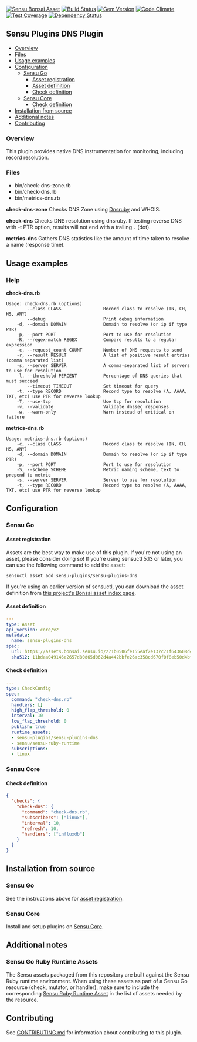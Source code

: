 [![Sensu Bonsai Asset](https://img.shields.io/badge/Bonsai-Download%20Me-brightgreen.svg?colorB=89C967&logo=sensu)](https://bonsai.sensu.io/assets/sensu-plugins/sensu-plugins-dns)
[![Build Status](https://travis-ci.org/sensu-plugins/sensu-plugins-dns.svg?branch=master)](https://travis-ci.org/sensu-plugins/sensu-plugins-dns)
[![Gem Version](https://badge.fury.io/rb/sensu-plugins-dns.svg)](http://badge.fury.io/rb/sensu-plugins-dns)
[![Code Climate](https://codeclimate.com/github/sensu-plugins/sensu-plugins-dns/badges/gpa.svg)](https://codeclimate.com/github/sensu-plugins/sensu-plugins-dns)
[![Test Coverage](https://codeclimate.com/github/sensu-plugins/sensu-plugins-dns/badges/coverage.svg)](https://codeclimate.com/github/sensu-plugins/sensu-plugins-dns)
[![Dependency Status](https://gemnasium.com/sensu-plugins/sensu-plugins-dns.svg)](https://gemnasium.com/sensu-plugins/sensu-plugins-dns)

## Sensu Plugins DNS Plugin

- [Overview](#overview)
- [Files](#files)
- [Usage examples](#usage-examples)
- [Configuration](#configuration)
  - [Sensu Go](#sensu-go)
    - [Asset registration](#asset-registration)
    - [Asset definition](#asset-definition)
    - [Check definition](#check-definition)
  - [Sensu Core](#sensu-core)
    - [Check definition](#check-definition)
- [Installation from source](#installation-from-source)
- [Additional notes](#additional-notes)
- [Contributing](#contributing)

### Overview

This plugin provides native DNS instrumentation for monitoring, including record resolution.

### Files
 * bin/check-dns-zone.rb
 * bin/check-dns.rb
 * bin/metrics-dns.rb
 
**check-dns-zone**
Checks DNS Zone using [Dnsruby](https://github.com/alexdalitz/dnsruby) and WHOIS.

**check-dns**
Checks DNS resolution using dnsruby. If testing reverse DNS with -t PTR option, results will not end with a trailing `.` (dot).

**metrics-dns**
Gathers DNS statistics like the amount of time taken to resolve a name (response time). 

## Usage examples

### Help

**check-dns.rb**
```
Usage: check-dns.rb (options)
        --class CLASS                Record class to resolve (IN, CH, HS, ANY)
        --debug                      Print debug information
    -d, --domain DOMAIN              Domain to resolve (or ip if type PTR)
    -p, --port PORT                  Port to use for resolution
    -R, --regex-match REGEX          Compare results to a regular expression
    -c, --request_count COUNT        Number of DNS requests to send
    -r, --result RESULT              A list of positive result entries (comma separated list)
    -s, --server SERVER              A comma-separated list of servers to use for resolution
    -l, --threshold PERCENT          Percentage of DNS queries that must succeed
        --timeout TIMEOUT            Set timeout for query
    -t, --type RECORD                Record type to resolve (A, AAAA, TXT, etc) use PTR for reverse lookup
    -T, --use-tcp                    Use tcp for resolution
    -v, --validate                   Validate dnssec responses
    -w, --warn-only                  Warn instead of critical on failure
```

**metrics-dns.rb**
```
Usage: metrics-dns.rb (options)
    -c, --class CLASS                Record class to resolve (IN, CH, HS, ANY)
    -d, --domain DOMAIN              Domain to resolve (or ip if type PTR)
    -p, --port PORT                  Port to use for resolution
    -S, --scheme SCHEME              Metric naming scheme, text to prepend to metric
    -s, --server SERVER              Server to use for resolution
    -t, --type RECORD                Record type to resolve (A, AAAA, TXT, etc) use PTR for reverse lookup
```

## Configuration
### Sensu Go
#### Asset registration

Assets are the best way to make use of this plugin. If you're not using an asset, please consider doing so! If you're using sensuctl 5.13 or later, you can use the following command to add the asset: 

`sensuctl asset add sensu-plugins/sensu-plugins-dns`

If you're using an earlier version of sensuctl, you can download the asset definition from [this project's Bonsai asset index page](https://bonsai.sensu.io/assets/sensu-plugins/sensu-plugins-dns).

#### Asset definition

```yaml
---
type: Asset
api_version: core/v2
metadata:
  name: sensu-plugins-dns
spec:
  url: https://assets.bonsai.sensu.io/271b0506fe155eaf2e137c71f643608d4ce785d4/sensu-plugins-dns_3.0.0_centos_linux_amd64.tar.gz
  sha512: 11bdaa049146e2657d80d65d062d4a442bbfe26ac358cd670f0f8eb50d4bf7f41328f45652abcc4dda3398ef14051d33e428ee6b66587b471c7135926abd262d
```

#### Check definition

```yaml
---
type: CheckConfig
spec:
  command: "check-dns.rb"
  handlers: []
  high_flap_threshold: 0
  interval: 10
  low_flap_threshold: 0
  publish: true
  runtime_assets:
  - sensu-plugins/sensu-plugins-dns
  - sensu/sensu-ruby-runtime
  subscriptions:
  - linux
```

### Sensu Core

#### Check definition
```json
{
  "checks": {
    "check-dns": {
      "command": "check-dns.rb",
      "subscribers": ["linux"],
      "interval": 10,
      "refresh": 10,
      "handlers": ["influxdb"]
    }
  }
}
```

## Installation from source

### Sensu Go

See the instructions above for [asset registration](#asset-registration).

### Sensu Core

Install and setup plugins on [Sensu Core](https://docs.sensu.io/sensu-core/latest/installation/installing-plugins/).

## Additional notes

### Sensu Go Ruby Runtime Assets

The Sensu assets packaged from this repository are built against the Sensu Ruby runtime environment. When using these assets as part of a Sensu Go resource (check, mutator, or handler), make sure to include the corresponding [Sensu Ruby Runtime Asset](https://bonsai.sensu.io/assets/sensu/sensu-ruby-runtime) in the list of assets needed by the resource.

## Contributing

See [CONTRIBUTING.md](https://github.com/sensu-plugins/sensu-plugins-dns/blob/master/CONTRIBUTING.md) for information about contributing to this plugin.
